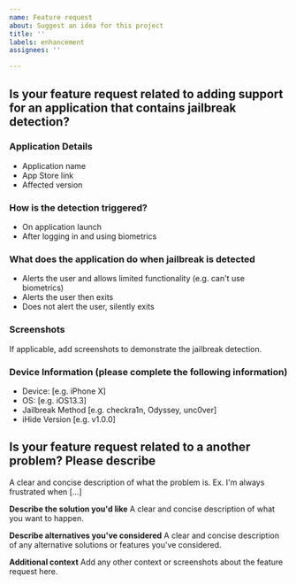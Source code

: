 ```yaml
---
name: Feature request
about: Suggest an idea for this project
title: ''
labels: enhancement
assignees: ''

---
```


## Is your feature request related to adding support for an application that contains jailbreak detection?

### Application Details
 - Application name
 - App Store link
 - Affected version

### How is the detection triggered?
 - On application launch
 - After logging in and using biometrics

### What does the application do when jailbreak is detected
 - Alerts the user and allows limited functionality (e.g. can't use biometrics)
 - Alerts the user then exits
 - Does not alert the user, silently exits 

### Screenshots
If applicable, add screenshots to demonstrate the jailbreak detection.

### Device Information (please complete the following information)
 - Device: [e.g. iPhone X]
 - OS: [e.g. iOS13.3]
 - Jailbreak Method [e.g. checkra1n, Odyssey, unc0ver]
 - iHide Version [e.g. v1.0.0]

## Is your feature request related to a another problem? Please describe
A clear and concise description of what the problem is. Ex. I'm always frustrated when [...]

**Describe the solution you'd like**
A clear and concise description of what you want to happen.

**Describe alternatives you've considered**
A clear and concise description of any alternative solutions or features you've considered.

**Additional context**
Add any other context or screenshots about the feature request here.
